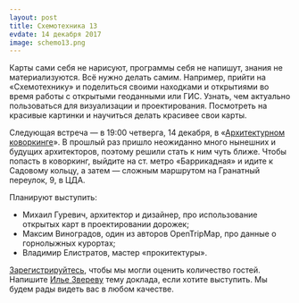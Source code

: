 ```yaml
---
layout: post
title: Схемотехника 13
evdate: 14 декабря 2017
image: schemo13.png
---
```

Карты сами себя не нарисуют, программы себя не напишут, знания не материализуются. Всё нужно делать
самим. Например, прийти на «Схемотехнику» и поделиться своими находками и открытиями во время
работы с открытыми геоданными или ГИС. Узнать, чем актуально пользоваться для визуализации
и проектирования. Посмотреть на красивые картинки и научиться делать красивее свои карты.

Следующая встреча — в 19:00 четверга, 14 декабря, в «[Архитектурном коворкинге](https://www.archcoworking.com/)».
В прошлый раз
пришло неожиданно много нынешних и будущих архитекторов, поэтому решили стать к ним чуть ближе.
Чтобы попасть в коворкинг, выйдите на ст. метро «Баррикадная» и идите к Садовому кольцу, а затем
— сложным маршрутом на Гранатный переулок, 9, в ЦДА.

Планируют выступить:

* Михаил Гуревич, архитектор и дизайнер, про использование открытых карт в проектировании дорожек;
* Максим Виноградов, один из авторов OpenTripMap, про данные о горнолыжных курортах;
* Владимир Елистратов, мастер «прокитектуры».

[Зарегистрируйтесь](https://iz.timepad.ru/event/621394/), чтобы мы могли оценить количество гостей.
Напишите [Илье Звереву](mailto:ilya@zverev.info) тему доклада, если хотите выступить. Мы будем
рады видеть вас в любом качестве.
